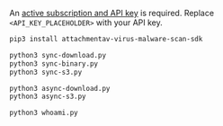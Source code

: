 An [active subscription and API key](https://attachmentav.com/help/virus-malware-scan-api/setup-guide/#api-key) is required. Replace `<API_KEY_PLACEHOLDER>` with your API key.

```bash
pip3 install attachmentav-virus-malware-scan-sdk

python3 sync-download.py
python3 sync-binary.py
python3 sync-s3.py

python3 async-download.py
python3 async-s3.py

python3 whoami.py
```

